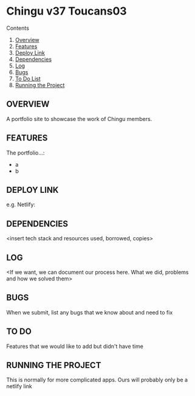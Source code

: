 # Chingu v37 Toucans03

Contents

1. [Overview](#overview)
2. [Features](#features)
3. [Deploy Link](#deploy)
4. [Dependencies](#dependencies)
5. [Log](#log)
6. [Bugs](#bugs)
7. [To Do List](#todo)
8. [Running the Project](#runproject)


## OVERVIEW <a name="overview"></a>

A portfolio site to showcase the work of Chingu members. 


## FEATURES <a name="features"></a>

The portfolio...:

- a
- b


## DEPLOY LINK

e.g. Netlify:


## DEPENDENCIES <a name="dependencies"></a>

<insert tech stack and resources used, borrowed, copies>


## LOG <a name="log"></a>

<If we want, we can document our process here. What we did, problems and how we solved them>


## BUGS <a name="bugs"></a>

When we submit, list any bugs that we know about and need to fix


## TO DO <a name="todo"></a>

Features that we would like to add but didn't have time


## RUNNING THE PROJECT <a name="runproject"></a>

This is normally for more complicated apps. Ours will probably only be a netlify link




